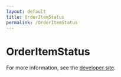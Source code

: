 ```yaml
---
layout: default
title: OrderItemStatus
permalink: /OrderItemStatus
---
```


# OrderItemStatus


For more information, see the [developer site](https://developer.openactive.io/data-model/types/orderitemstatus).
